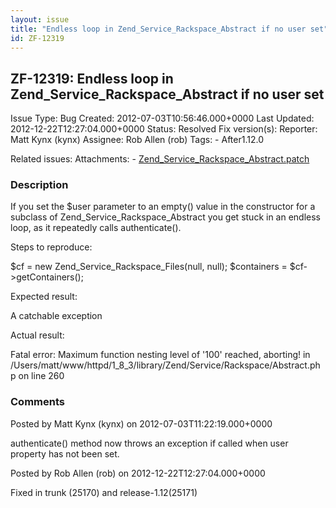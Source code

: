 ```yaml
---
layout: issue
title: "Endless loop in Zend_Service_Rackspace_Abstract if no user set"
id: ZF-12319
---
```


ZF-12319: Endless loop in Zend\_Service\_Rackspace\_Abstract if no user set
---------------------------------------------------------------------------

 Issue Type: Bug Created: 2012-07-03T10:56:46.000+0000 Last Updated: 2012-12-22T12:27:04.000+0000 Status: Resolved Fix version(s): 
 Reporter:  Matt Kynx (kynx)  Assignee:  Rob Allen (rob)  Tags: - After1.12.0
 
 Related issues: 
 Attachments: - [Zend\_Service\_Rackspace\_Abstract.patch](/issues/secure/attachment/15147/Zend_Service_Rackspace_Abstract.patch)
 
### Description

If you set the $user parameter to an empty() value in the constructor for a subclass of Zend\_Service\_Rackspace\_Abstract you get stuck in an endless loop, as it repeatedly calls authenticate().

Steps to reproduce:

$cf = new Zend\_Service\_Rackspace\_Files(null, null); $containers = $cf->getContainers();

Expected result:

A catchable exception

Actual result:

Fatal error: Maximum function nesting level of '100' reached, aborting! in /Users/matt/www/httpd/1\_8\_3/library/Zend/Service/Rackspace/Abstract.php on line 260

 

 

### Comments

Posted by Matt Kynx (kynx) on 2012-07-03T11:22:19.000+0000

authenticate() method now throws an exception if called when user property has not been set.

 

 

Posted by Rob Allen (rob) on 2012-12-22T12:27:04.000+0000

Fixed in trunk (25170) and release-1.12(25171)

 

 